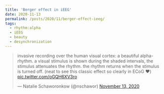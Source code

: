 ```yaml
---
title: 'Berger effect in iEEG'
date: 2020-11-13
permalink: /posts/2020/11/berger-effect-ieeg/
tags:
  - rhythm:alpha
  - iEEG
  - beauty
  - desynchronization
---
```

<blockquote class="twitter-tweet" ><p lang="en" dir="ltr">invasive recording over the human visual cortex: a beautiful alpha-rhythm. a visual stimulus is shown during the shaded intervals, the stimulus attenuates the rhythm. the rhythm returns when the stimulus is turned off. (neat to see this classic effect so clearly in ECoG ♥️) <a href="https://t.co/oGQH6XV3ro">pic.twitter.com/oGQH6XV3ro</a></p>&mdash; Natalie Schaworonkow (@nschawor) <a href="https://twitter.com/nschawor/status/1327335561997160449?ref_src=twsrc%5Etfw">November 13, 2020</a></blockquote><script async src="https://platform.twitter.com/widgets.js" charset="utf-8"></script>
